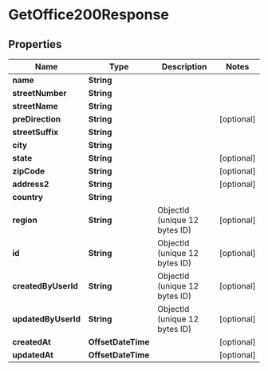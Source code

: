 

# GetOffice200Response


## Properties

| Name | Type | Description | Notes |
|------------ | ------------- | ------------- | -------------|
|**name** | **String** |  |  |
|**streetNumber** | **String** |  |  |
|**streetName** | **String** |  |  |
|**preDirection** | **String** |  |  [optional] |
|**streetSuffix** | **String** |  |  |
|**city** | **String** |  |  |
|**state** | **String** |  |  [optional] |
|**zipCode** | **String** |  |  [optional] |
|**address2** | **String** |  |  [optional] |
|**country** | **String** |  |  |
|**region** | **String** | ObjectId (unique 12 bytes ID) |  [optional] |
|**id** | **String** | ObjectId (unique 12 bytes ID) |  [optional] |
|**createdByUserId** | **String** | ObjectId (unique 12 bytes ID) |  [optional] |
|**updatedByUserId** | **String** | ObjectId (unique 12 bytes ID) |  [optional] |
|**createdAt** | **OffsetDateTime** |  |  [optional] |
|**updatedAt** | **OffsetDateTime** |  |  [optional] |



